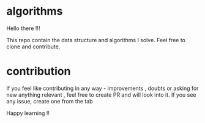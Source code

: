 # algorithms
Hello there !!!

This repo contain the data structure and algorithms I solve. Feel free to clone and contribute.

# contribution
If you feel like contributing in any way - improvements , doubts or asking for new anything relevant , feel free to create PR and will look into it. If you see any issue, create one from the tab

Happy learning !! 
